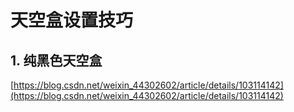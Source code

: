 # 天空盒设置技巧

## 1. 纯黑色天空盒

[https://blog.csdn.net/weixin_44302602/article/details/103114142](https://blog.csdn.net/weixin_44302602/article/details/103114142)